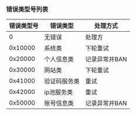 ### 错误类型号列表
| 错误类型号   | 错误类型  | 处理方式     |
|---------|-------|----------|
| 0       | 无错误   | 处理方      |
| 0x10000 | 系统类   | 下轮重试     |
| 0x20000 | 个人信息类 | 记录异常并BAN |
| 0x30000 | 网站类   | 下轮重试     |
| 0x41000 | 验证码服务类 | 重试       |
| 0x42000 | ip池服务类 | 重试       |
| 0x50000 | 账号信息类 | 记录异常并BAN |
